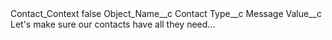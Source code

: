 <?xml version="1.0" encoding="UTF-8"?>
<CustomMetadata xmlns="http://soap.sforce.com/2006/04/metadata" xmlns:xsi="http://www.w3.org/2001/XMLSchema-instance" xmlns:xsd="http://www.w3.org/2001/XMLSchema">
    <label>Contact_Context</label>
    <protected>false</protected>
    <values>
        <field>Object_Name__c</field>
        <value xsi:type="xsd:string">Contact</value>
    </values>
    <values>
        <field>Type__c</field>
        <value xsi:type="xsd:string">Message</value>
    </values>
    <values>
        <field>Value__c</field>
        <value xsi:type="xsd:string">Let&apos;s make sure our contacts have all they need...</value>
    </values>
</CustomMetadata>
